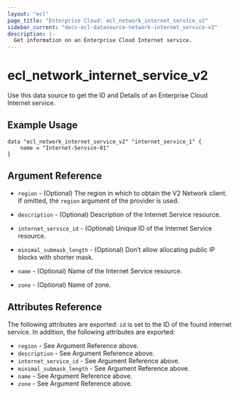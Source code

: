 ```yaml
---
layout: "ecl"
page_title: "Enterprise Cloud: ecl_network_internet_service_v2"
sidebar_current: "docs-ecl-datasource-network-internet_service-v2"
description: |-
  Get information on an Enterprise Cloud Internet service.
---
```


# ecl\_network\_internet\_service\_v2

Use this data source to get the ID and Details of an Enterprise Cloud Internet service.

## Example Usage

```hcl
data "ecl_network_internet_service_v2" "internet_service_1" {
	name = "Internet-Service-01"
}
```

## Argument Reference

* `region` - (Optional) The region in which to obtain the V2 Network client.
    If omitted, the `region` argument of the provider is used.

* `description` - (Optional) Description of the Internet Service resource.

* `internet_service_id` - (Optional) Unique ID of the Internet Service resource.

* `minimal_submask_length` - (Optional) Don’t allow allocating public IP blocks with shorter mask.

* `name` - (Optional) Name of the Internet Service resource.

* `zone` - (Optional) Name of zone.


## Attributes Reference

The following attributes are exported:
`id` is set to the ID of the found internet service. In addition, the following attributes are exported:

* `region` - See Argument Reference above.
* `description` - See Argument Reference above.
* `internet_service_id` - See Argument Reference above.
* `minimal_submask_length` - See Argument Reference above.
* `name` - See Argument Reference above.
* `zone` - See Argument Reference above.
